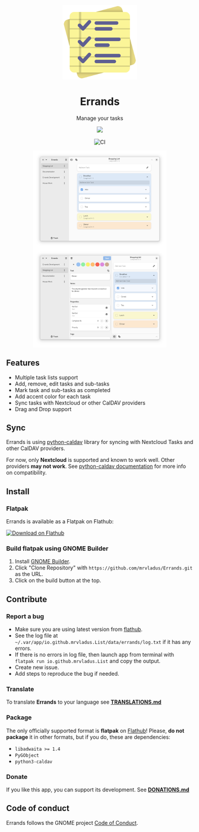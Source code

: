 
<div align="center">
  <img src="data/icons/io.github.mrvladus.List.svg" width="200" height="200">

  # Errands

  Manage your tasks
  
  <a href="https://circle.gnome.org/"><img src="https://circle.gnome.org/assets/button/badge.svg"></a>
  
  ![CI](https://github.com/mrvladus/Errands/actions/workflows/CI.yml/badge.svg)
  
<p align="center">
  <img src="screenshots/main.png" width="360" align="center">
  <img src="screenshots/secondary.png" width="360" align="center">
</p>

</div>

## Features
- Multiple task lists support
- Add, remove, edit tasks and sub-tasks
- Mark task and sub-tasks as completed
- Add accent color for each task
- Sync tasks with Nextcloud or other CalDAV providers
- Drag and Drop support

## Sync
Errands is using [python-caldav](https://github.com/python-caldav/caldav) library for syncing with Nextcloud Tasks and other CalDAV providers.

For now, only **Nextcloud** is supported and known to work well.
Other providers **may not work**. See [python-caldav  documentation](https://caldav.readthedocs.io/en/latest/#compatibility) for more info on compatibility.

## Install
### Flatpak
Errands is available as a Flatpak on Flathub:

<a href="https://flathub.org/apps/details/io.github.mrvladus.List"><img width='240' alt='Download on Flathub' src='https://dl.flathub.org/assets/badges/flathub-badge-en.png'/></a>

### Build flatpak using GNOME Builder
1. Install [GNOME Builder](https://flathub.org/apps/org.gnome.Builder).
2. Click "Clone Repository" with `https://github.com/mrvladus/Errands.git` as the URL.
3. Click on the build button at the top.

## Contribute

### Report a bug
- Make sure you are using latest version from [flathub](https://flathub.org/apps/details/io.github.mrvladus.List).
- See the log file at `~/.var/app/io.github.mrvladus.List/data/errands/log.txt` if it has any errors.
- If there is no errors in log file, then launch app from terminal with `flatpak run io.github.mrvladus.List` and copy the output.
- Create new issue.
- Add steps to reproduce the bug if needed.

### Translate
To translate **Errands** to your language see **[TRANSLATIONS.md](TRANSLATIONS.md)**

### Package
The only officially supported format is **flatpak** on [Flathub](https://flathub.org/apps/details/io.github.mrvladus.List)!
Please, **do not package** it in other formats, but if you do, these are dependencies:
- `libadwaita >= 1.4`
- `PyGObject`
- `python3-caldav`

### Donate
If you like this app, you can support its development. See **[DONATIONS.md](DONATIONS.md)**

## Code of conduct

Errands follows the GNOME project [Code of Conduct](https://wiki.gnome.org/Foundation/CodeOfConduct).
